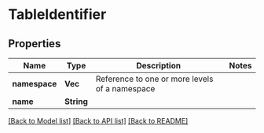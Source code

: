 # TableIdentifier

## Properties

Name | Type | Description | Notes
------------ | ------------- | ------------- | -------------
**namespace** | **Vec<String>** | Reference to one or more levels of a namespace | 
**name** | **String** |  | 

[[Back to Model list]](../README.md#documentation-for-models) [[Back to API list]](../README.md#documentation-for-api-endpoints) [[Back to README]](../README.md)


